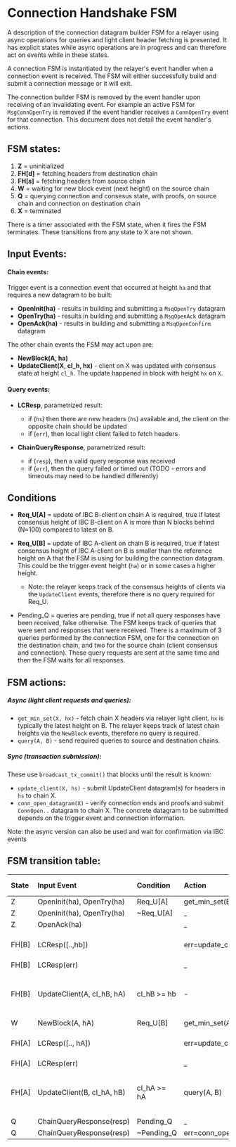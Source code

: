 # Connection Handshake FSM
A description of the connection datagram builder FSM for a relayer using async operations for queries and light client header fetching is presented.
It has explicit states while async operations are in progress and can therefore act on events while in these states.

A connection FSM is instantiated by the relayer's event handler when a connection event is received. The FSM will either successfully build and submit a connection message or it will exit. 

The connection builder FSM is removed by the event handler upon receiving of an invalidating event. For example an active FSM for `MsgConnOpenTry` is removed if the event handler receives a `ConnOpenTry` event for that connection. This document does not detail the event handler's actions.

## FSM states:
1. __Z__ = uninitialized
2. __FH[d]__ = fetching headers from destination chain
3. __FH[s]__ = fetching headers from source chain
4. __W__ = waiting for new block event (next height) on the source chain
5. __Q__ = querying connection and consesus state, with proofs, on source chain and connection on destination chain
6. __X__ = terminated

There is a timer associated with the FSM state, when it fires the FSM terminates. These transitions from any state to X are not shown.

## Input Events:

#### Chain events:

Trigger event is a connection event that occurred at height `ha` and that requires a new datagram to be built:
- __OpenInit(ha)__ - results in building and submitting a `MsqOpenTry` datagram
- __OpenTry(ha)__ - results in building and submitting a `MsqOpenAck` datagram
- __OpenAck(ha)__ - results in building and submitting a `MsqOpenConfirm` datagram

The other chain events the FSM may act upon are:
- __NewBlock(A, ha)__
- __UpdateClient(X, cl_h, hx)__ - client on X was updated with consensus state at height `cl_h`. The update happened in block with height `hx` on `X`.

#### Query events:

- __LCResp__, parametrized result:
    * if (`hs`) then there are new headers (`hs`) available and, the client on the opposite chain should be updated
    * if (`err`), then local light client failed to fetch headers

- __ChainQueryResponse__, parametrized result:
    * if (`resp`), then a valid query response was received
    * if (`err`), then the query failed or timed out (TODO - errors and timeouts may need to be handled differently)

## Conditions
- __Req_U[A]__ = update of IBC B-client on chain A is required, true if latest consensus height of IBC B-client on A is more than N blocks behind (N=100) compared to latest on B.
- __Req_U[B]__ = update of IBC A-client on chain B is required, true if latest consensus height of IBC A-client on B is smaller than the reference height on A that the FSM is using for building the connection datagram. This could be the trigger event height (`ha`) or in some cases a higher height.
    - Note: the relayer keeps track of the consensus heights of clients via the `UpdateClient` events, therefore there is no query required for Req_U.

- Pending_Q = queries are pending, true if not all query responses have been received, false otherwise. The FSM keeps track of queries that were sent and responses that were received. There is a maximum of 3 queries performed by the connection FSM, one for the connection on the destination chain, and two for the source chain (client consensus and connection). These query requests are sent at the same time and then the FSM waits for all responses.

## FSM actions:

##### Async (light client requests and queries):
 - `get_min_set(X, hx)` - fetch chain X headers via relayer light client. `hx` is typically the latest height on B. The relayer keeps track of latest chain heights via the `NewBlock` events, therefore no query is required.
 - `query(A, B)` - send required queries to source and destination chains.

##### Sync (transaction submission):
These use `broadcast_tx_commit()` that blocks until the result is known:
 - `update_client(X, hs)` - submit UpdateClient datagram(s) for headers in `hs` to chain X. 
 - `conn_open_datagram(X)` - verify connection ends and proofs and submit `ConnOpen..` datagram to chain X. The concrete datagram to be submitted depends on the trigger event and connection information.

 Note: the async version can also be used and wait for confirmation via IBC events
 
## FSM transition table:

|State  | Input Event                  | Condition   |  Action                      | Next State    |  Comment  |
|:------|:-----------------------------|:------------|:-----------------------------|:--------------|:----------|
| Z     | OpenInit(ha), OpenTry(ha)    |  Req_U[A]   | get_min_set(B,hb)            | FH[B]         |           |
| Z     | OpenInit(ha), OpenTry(ha)    | ~Req_U[A]   | _                            | W             |           |  
| Z     | OpenAck(ha)                  |             | _                            | W             |           |
| FH[B] | LCResp([..,hb])              |             | err=update_client(A,[..,hb]) | FH[A] or FH[B] | retry on error         |
| FH[B] | LCResp(err)                  |             | _                            | X             |           |
| FH[B] | UpdateClient(A, cl_hB, hA)   | cl_hB >= hb | -                            | FH[A]         | another relayer has updated the client |
| W     | NewBlock(A, hA)              | Req_U[B]    | get_min_set(A,hA)            | FH[A]         |           |
| FH[A] | LCResp([.., hA])             |             | err=update_client(B,[..,hA]) | FH[B] or FH[A] | retry on error 
| FH[A] | LCResp(err)                  |             | _                            | X             |           |
| FH[A] | UpdateClient(B, cl_hA, hB)   | cl_hA >= hA | query(A, B)                  | Q             | another relayer has updated the client |
| Q     | ChainQueryResponse(resp)     |Pending_Q    | _                            | Q             |
| Q     | ChainQueryResponse(resp)     |~Pending_Q   | err=conn_open_datagram(B)    | X             |           |


